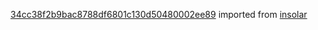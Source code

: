 [34cc38f2b9bac8788df6801c130d50480002ee89](https://github.com/insolar/insolar/commit/34cc38f2b9bac8788df6801c130d50480002ee89) imported from [insolar](https://github.com/insolar/insolar)
